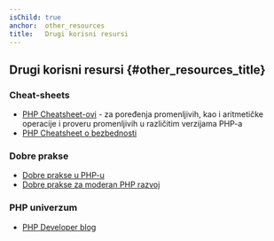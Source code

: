 ```yaml
---
isChild: true
anchor:  other_resources
title:   Drugi korisni resursi
---
```


## Drugi korisni resursi {#other_resources_title}

### Cheat-sheets

* [PHP Cheatsheet-ovi](http://phpcheatsheets.com/) - za poređenja promenljivih, kao i aritmetičke operacije i proveru promenljivih u različitim verzijama PHP-a
* [PHP Cheatsheet o bezbednosti](https://www.owasp.org/index.php/PHP_Security_Cheat_Sheet)

### Dobre prakse

* [Dobre prakse u PHP-u](https://phpbestpractices.org/)
* [Dobre prakse za moderan PHP razvoj](https://www.airpair.com/php/posts/best-practices-for-modern-php-development)

### PHP univerzum

* [PHP Developer blog](http://blog.phpdeveloper.org/)
